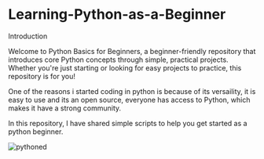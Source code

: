 # Learning-Python-as-a-Beginner

Introduction

Welcome to Python Basics for Beginners, a beginner-friendly repository that introduces core Python concepts through simple, practical projects. Whether you're just starting or looking for easy projects to practice, this repository is for you!

One of the reasons i started coding in python is because of its versaility, it is easy to use and its an open source, everyone has access to Python, which makes it have a strong community. 

In this repository, I have shared simple scripts to help you get started as a python beginner. 

![pythoned](https://github.com/user-attachments/assets/3b8821a8-4659-465f-8e27-d0aa875456fc)

